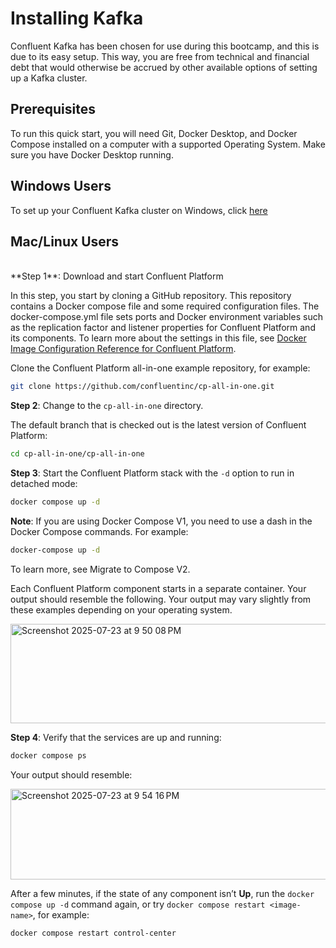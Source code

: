 # Installing Kafka

Confluent Kafka has been chosen for use during this bootcamp, and this is due to its easy setup. This way, you are free from technical and financial debt that would otherwise be accrued by other available options of setting up a Kafka cluster. 

## Prerequisites
To run this quick start, you will need Git, Docker Desktop, and Docker Compose installed on a computer with a supported Operating System. Make sure you have Docker Desktop running.

## Windows Users
To set up your Confluent Kafka cluster on Windows, click [here](https://www.confluent.io/blog/set-up-and-run-kafka-on-windows-linux-wsl-2/)

## Mac/Linux Users
</br>
**Step 1**: Download and start Confluent Platform

In this step, you start by cloning a GitHub repository. This repository contains a Docker compose file and some required configuration files. The docker-compose.yml file sets ports and Docker environment variables such as the replication factor and listener properties for Confluent Platform and its components. To learn more about the settings in this file, see [Docker Image Configuration Reference for Confluent Platform](https://docs.confluent.io/platform/current/installation/docker/config-reference.html#config-reference).

Clone the Confluent Platform all-in-one example repository, for example:

```bash 
git clone https://github.com/confluentinc/cp-all-in-one.git
```

**Step 2**: Change to the `cp-all-in-one` directory.

 The default branch that is checked out is the latest version of Confluent Platform:

```bash
cd cp-all-in-one/cp-all-in-one
```
**Step 3**: Start the Confluent Platform stack with the `-d` option to run in detached mode:

```bash
docker compose up -d
```

**Note**: If you are using Docker Compose V1, you need to use a dash in the Docker Compose commands. For example:

```bash
docker-compose up -d
```
To learn more, see Migrate to Compose V2.

Each Confluent Platform component starts in a separate container. Your output should resemble the following. Your output may vary slightly from these examples depending on your operating system.

<img width="1118" height="159" alt="Screenshot 2025-07-23 at 9 50 08 PM" src="https://github.com/user-attachments/assets/29e99c57-a49c-43f9-8a6b-77c53ecb22a2" />

**Step 4**: Verify that the services are up and running:

```bash
docker compose ps
```
Your output should resemble:

<img width="1415" height="145" alt="Screenshot 2025-07-23 at 9 54 16 PM" src="https://github.com/user-attachments/assets/20a71701-8244-42ff-892b-b3c78ee722ac" />

After a few minutes, if the state of any component isn’t **Up**, run the `docker compose up -d` command again, or try `docker compose restart <image-name>`, for example:
```bash
docker compose restart control-center
```
